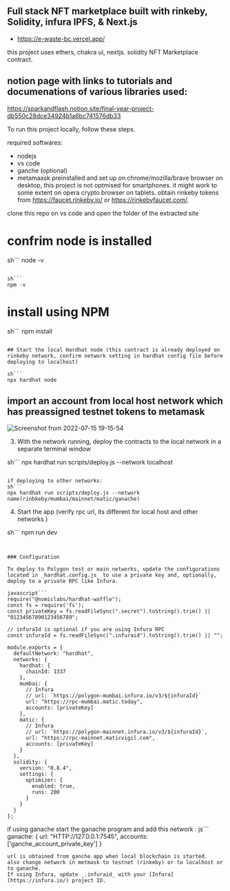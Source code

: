 ## Full stack NFT marketplace built with rinkeby, Solidity,  infura IPFS, & Next.js

- https://e-waste-bc.vercel.app/


this project uses ethers, chakra ui, nextjs. solidity NFT Marketplace contract.
## notion page with links to tutorials and documenations of various libraries used: 
https://sparkandflash.notion.site/final-year-project-db550c28dce34924b1a6bc741576db33

To run this project locally, follow these steps.

required softwares: 
- nodejs 
- vs code
- ganche (optional) 
- metamaask preinstalled and set up on chrome/mozilla/brave browser on desktop, this project is not optmised for smartphones. it might work to some extent on opera crypto browser on tablets. obtain rinkeby tokens from https://faucet.rinkeby.io/ or https://rinkebyfaucet.com/. 


clone this repo on vs code and open the folder of the extracted site

# confrim node is installed 

sh```
node -v
```

sh```
npm -v
```


# install using NPM 
sh```
npm install
```

## Start the local Hardhat node (this contract is already deployed on rinkeby network, confirm network setting in hardhat config file before deploying to localhost)

sh```
npx hardhat node
```

## import an account from local host network which has preassigned testnet tokens to metamask 

![Screenshot from 2022-07-15 19-15-54](https://user-images.githubusercontent.com/47806016/179236032-5559f539-38e9-46fb-91f4-cf089eeeace6.png)

3. With the network running, deploy the contracts to the local network in a separate terminal window

sh```
npx hardhat run scripts/deploy.js --network localhost 
```

if deploying to other networks: 
sh```
npx hardhat run scripts/deploy.js --network name(rinbkeby/mumbai/mainnet/matic/ganache) 
```

4. Start the app (verify rpc url, its different for local host and other networks ) 

sh```
npm run dev
```


### Configuration

To deploy to Polygon test or main networks, update the configurations located in _hardhat.config.js_ to use a private key and, optionally, deploy to a private RPC like Infura.

javascript```
require("@nomiclabs/hardhat-waffle");
const fs = require('fs');
const privateKey = fs.readFileSync(".secret").toString().trim() || "01234567890123456789";

// infuraId is optional if you are using Infura RPC
const infuraId = fs.readFileSync(".infuraid").toString().trim() || "";

module.exports = {
  defaultNetwork: "hardhat",
  networks: {
    hardhat: {
      chainId: 1337
    },
    mumbai: {
      // Infura
      // url: `https://polygon-mumbai.infura.io/v3/${infuraId}`
      url: "https://rpc-mumbai.matic.today",
      accounts: [privateKey]
    },
    matic: {
      // Infura
      // url: `https://polygon-mainnet.infura.io/v3/${infuraId}`,
      url: "https://rpc-mainnet.maticvigil.com",
      accounts: [privateKey]
    }
  },
  solidity: {
    version: "0.8.4",
    settings: {
      optimizer: {
        enabled: true,
        runs: 200
      }
    }
  }
};
```
if using ganache start the ganache program and add this network : 
js```
 ganache: {
      url: "HTTP://127.0.0.1:7545",
      accounts: ['ganche_account_private_key']
    }
```
url is obtained from ganche app when local blockchain is started.
also change network in metmask to testnet (rinkeby) or to localhost or to ganache.
If using Infura, update _.infuraid_ with your [Infura](https://infura.io/) project ID.

